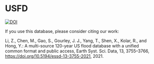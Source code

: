 # USFD

[![DOI](https://zenodo.org/badge/DOI/10.5281/zenodo.4355693.svg)](https://doi.org/10.5281/zenodo.4355693)


If you use this database, please consider citing our work:

Li, Z., Chen, M., Gao, S., Gourley, J. J., Yang, T., Shen, X., Kolar, R., and Hong, Y.: A multi-source 120-year US flood database with a unified common format and public access, Earth Syst. Sci. Data, 13, 3755–3766, https://doi.org/10.5194/essd-13-3755-2021, 2021.
